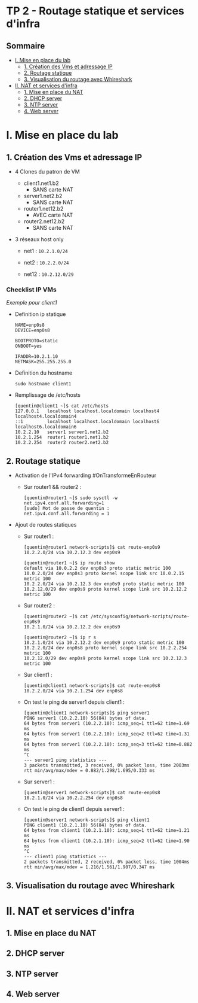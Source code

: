 # TP 2 - Routage statique et services d'infra

## Sommaire

* [I. Mise en place du lab](#i-mise-en-place-du-lab)
    * [1. Création des Vms et adressage IP](#1-création-des-vms-et-adressage-ip)
    * [2. Routage statique](#2-routage-statique)
    * [3. Visualisation du routage avec Whireshark](#3-visualisation-du-routage-avec-whireshark)
* [II. NAT et services d'infra](#ii-nat-et-services-dinfra)
    * [1. Mise en place du NAT](#1-mise-en-place-du-nat)
    * [2. DHCP server](#2-dhcp-server)
    * [3. NTP server](#3-ntp-server)
    * [4. Web server](#4-web-server)

# I. Mise en place du lab

## 1. Création des Vms et adressage IP

* 4 Clones du patron de VM 
    * client1.net1.b2
        * SANS carte NAT
    * server1.net2.b2
        * SANS carte NAT
    * router1.net12.b2
        * AVEC carte NAT
    * router2.net12.b2
        * SANS carte NAT

* 3 réseaux host only 
    * net1 : ```10.2.1.0/24```
    
    * net2 : ```10.2.2.0/24```

    * net12 : ```10.2.12.0/29```

### Checklist IP VMs

_Exemple pour client1_

- Definition ip statique
    ```
    NAME=enp0s8
    DEVICE=enp0s8

    BOOTPROTO=static
    ONBOOT=yes

    IPADDR=10.2.1.10
    NETMASK=255.255.255.0
    ```

- Definition du hostname 
    ```
    sudo hostname client1
    ```

- Remplissage de /etc/hosts
    ```
    [quentin@client1 ~]$ cat /etc/hosts
    127.0.0.1   localhost localhost.localdomain localhost4 localhost4.localdomain4
    ::1         localhost localhost.localdomain localhost6 localhost6.localdomain6
    10.2.2.10   server1 server1.net2.b2
    10.2.1.254  router1 router1.net1.b2
    10.2.2.254  router2 router2.net2.b2
    ```

## 2. Routage statique

- Activation de l'IPv4 forwarding #OnTransformeEnRouteur

    * Sur router1 && router2 :

        ```
        [quentin@router1 ~]$ sudo sysctl -w net.ipv4.conf.all.forwarding=1
        [sudo] Mot de passe de quentin : 
        net.ipv4.conf.all.forwarding = 1
        ```

- Ajout de routes statiques
    * Sur router1 : 

        ```
        [quentin@router1 network-scripts]$ cat route-enp0s9 
        10.2.2.0/24 via 10.2.12.3 dev enp0s9

        [quentin@router1 ~]$ ip route show
        default via 10.0.2.2 dev enp0s3 proto static metric 100 
        10.0.2.0/24 dev enp0s3 proto kernel scope link src 10.0.2.15 metric 100 
        10.2.2.0/24 via 10.2.12.3 dev enp0s9 proto static metric 100 
        10.2.12.0/29 dev enp0s9 proto kernel scope link src 10.2.12.2 metric 100 
        ```

     * Sur router2 : 
    
        ```
        [quentin@router2 ~]$ cat /etc/sysconfig/network-scripts/route-enp0s9 
        10.2.1.0/24 via 10.2.12.2 dev enp0s9

        [quentin@router2 ~]$ ip r s 
        10.2.1.0/24 via 10.2.12.2 dev enp0s9 proto static metric 100 
        10.2.2.0/24 dev enp0s8 proto kernel scope link src 10.2.2.254 metric 100 
        10.2.12.0/29 dev enp0s9 proto kernel scope link src 10.2.12.3 metric 100
        ```
    
     * Sur client1 : 
    
        ```
        [quentin@client1 network-scripts]$ cat route-enp0s8 
        10.2.2.0/24 via 10.2.1.254 dev enp0s8
        ```
     * On test le ping de server1 depuis client1 :

        ```
        [quentin@client1 network-scripts]$ ping server1
        PING server1 (10.2.2.10) 56(84) bytes of data.
        64 bytes from server1 (10.2.2.10): icmp_seq=1 ttl=62 time=1.69 ms
        64 bytes from server1 (10.2.2.10): icmp_seq=2 ttl=62 time=1.31 ms
        64 bytes from server1 (10.2.2.10): icmp_seq=3 ttl=62 time=0.882 ms
        ^C
        --- server1 ping statistics ---
        3 packets transmitted, 3 received, 0% packet loss, time 2003ms
        rtt min/avg/max/mdev = 0.882/1.298/1.695/0.333 ms
        ```

     * Sur server1 : 
    
        ```
        [quentin@server1 network-scripts]$ cat route-enp0s8 
        10.2.1.0/24 via 10.2.2.254 dev enp0s8
        ```

     * On test le ping de client1 depuis server1 :

        ```
        [quentin@server1 network-scripts]$ ping client1
        PING client1 (10.2.1.10) 56(84) bytes of data.
        64 bytes from client1 (10.2.1.10): icmp_seq=1 ttl=62 time=1.21 ms
        64 bytes from client1 (10.2.1.10): icmp_seq=2 ttl=62 time=1.90 ms
        ^C
        --- client1 ping statistics ---
        2 packets transmitted, 2 received, 0% packet loss, time 1004ms
        rtt min/avg/max/mdev = 1.216/1.561/1.907/0.347 ms
        ```

## 3. Visualisation du routage avec Whireshark

# II. NAT et services d'infra

## 1. Mise en place du NAT

## 2. DHCP server

## 3. NTP server

## 4. Web server
